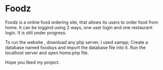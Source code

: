 # Foodz
Foodz is a online food ordering site, that allows its users to order food from home. 
It can be loggind using 2 ways, one user login and one restaurant login. It is still under progress.

To run the website , download any php server, I used xampp;
Create a database named foodsys and import the database file into it.
Run the localhost server and open home.php file.

Hope you liked my project.

